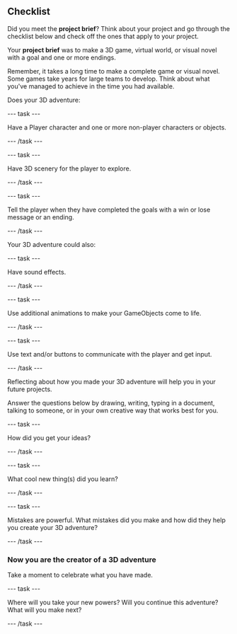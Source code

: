 ## Checklist

Did you meet the **project brief**? Think about your project and go through the checklist below and check off the ones that apply to your project.

Your **project brief** was to make a 3D game, virtual world, or visual novel with a goal and one or more endings.

Remember, it takes a long time to make a complete game or visual novel. Some games take years for large teams to develop. Think about what you've managed to achieve in the time you had available.

Does your 3D adventure:

--- task ---

Have a Player character and one or more non-player characters or objects.

--- /task ---

--- task ---

Have 3D scenery for the player to explore.

--- /task ---

--- task ---

Tell the player when they have completed the goals with a win or lose message or an ending. 

--- /task ---

Your 3D adventure could also:

--- task ---

Have sound effects.

--- /task ---

--- task ---

Use additional animations to make your GameObjects come to life.

--- /task ---

--- task ---

Use text and/or buttons to communicate with the player and get input.

--- /task ---

Reflecting about how you made your 3D adventure will help you in your future projects.

Answer the questions below by drawing, writing, typing in a document, talking to someone, or in your own creative way that works best for you.

--- task ---

How did you get your ideas? 

--- /task ---

--- task ---

What cool new thing(s) did you learn?

--- /task ---

--- task ---

Mistakes are powerful. What mistakes did you make and how did they help you create your 3D adventure?

--- /task ---

### Now you are the creator of a 3D adventure

Take a moment to celebrate what you have made.

--- task ---

Where will you take your new powers? Will you continue this adventure? What will you make next? 

--- /task ---
